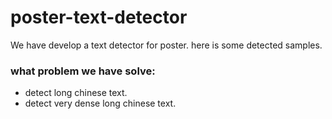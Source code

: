 # poster-text-detector

We have develop a text detector for poster. 
here is some detected samples. 

### what problem we have solve:
- detect long chinese text. 
- detect very dense long chinese text. 
	
